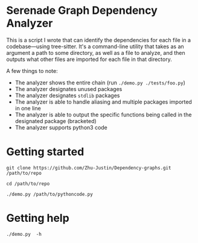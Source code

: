 # Serenade Graph Dependency Analyzer
This is a script I wrote that can identify the dependencies for each file in a codebase—using
tree-sitter. It's a command-line utility that takes as an
argument a path to some directory, as well as a file to analyze, and then
outputs what other files are imported for each file in that directory.

A few things to note:
- The analyzer shows the entire chain (run `./demo.py ./tests/foo.py`)
- The analyzer designates unused packages
- The analyzer designates `stdlib` packages
- The analyzer is able to handle aliasing and multiple packages imported in one line
- The analyzer is able to output the specific functions being called in the designated package (bracketed)
- The analyzer supports python3 code

# Getting started

```
git clone https://github.com/Zhu-Justin/Dependency-graphs.git /path/to/repo

cd /path/to/repo

./demo.py /path/to/pythoncode.py
```


# Getting help
```
./demo.py  -h
```

